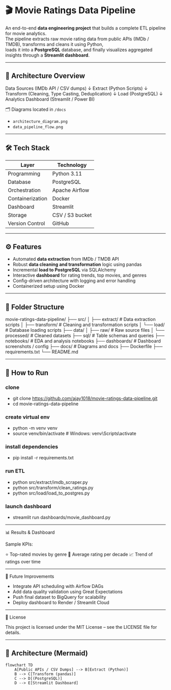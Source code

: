 # 🎬 Movie Ratings Data Pipeline

An end-to-end **data engineering project** that builds a complete ETL pipeline for movie analytics.  
The pipeline extracts raw movie rating data from public APIs (IMDb / TMDB), transforms and cleans it using Python,  
loads it into a **PostgreSQL** database, and finally visualizes aggregated insights through a **Streamlit dashboard**.

---

## 🧱 Architecture Overview

Data Sources (IMDb API / CSV dumps)
↓
Extract (Python Scripts)
↓
Transform (Cleaning, Type Casting, Deduplication)
↓
Load (PostgreSQL)
↓
Analytics Dashboard (Streamlit / Power BI)


🗂️ Diagrams located in `/docs`  
- `architecture_diagram.png`  
- `data_pipeline_flow.png`

---

## 🛠️ Tech Stack

| Layer | Technology |
|-------|-------------|
| Programming | Python 3.11 |
| Database | PostgreSQL |
| Orchestration | Apache Airflow |
| Containerization | Docker |
| Dashboard | Streamlit |
| Storage | CSV / S3 bucket |
| Version Control | GitHub |

---

## ⚙️ Features

- Automated **data extraction** from IMDb / TMDB API  
- Robust **data cleaning and transformation** logic using pandas  
- Incremental **load to PostgreSQL** via SQLAlchemy  
- Interactive **dashboard** for rating trends, top movies, and genres  
- Config-driven architecture with logging and error handling  
- Containerized setup using Docker  

---

## 📂 Folder Structure

movie-ratings-data-pipeline/
├── src/
│ ├── extract/ # Data extraction scripts
│ ├── transform/ # Cleaning and transformation scripts
│ └── load/ # Database loading scripts
├── data/
│ ├── raw/ # Raw source files
│ └── processed/ # Cleaned datasets
├── sql/ # Table schemas and queries
├── notebooks/ # EDA and analysis notebooks
├── dashboards/ # Dashboard screenshots / config
├── docs/ # Diagrams and docs
├── Dockerfile
├── requirements.txt
└── README.md

---

## 🚀 How to Run

### clone
- git clone https://github.com/ajay1018/movie-ratings-data-pipeline.git
- cd movie-ratings-data-pipeline

### create virtual env
- python -m venv venv
- source venv/bin/activate   # Windows: venv\Scripts\activate

### install dependencies
- pip install -r requirements.txt

### run ETL
- python src/extract/imdb_scraper.py
- python src/transform/clean_ratings.py
- python src/load/load_to_postgres.py

### launch dashboard
- streamlit run dashboards/movie_dashboard.py

---

📊 Results & Dashboard

Sample KPIs:

⭐ Top-rated movies by genre
🎯 Average rating per decade
📈 Trend of ratings over time

---

🔮 Future Improvements

- Integrate API scheduling with Airflow DAGs
- Add data quality validation using Great Expectations
- Push final dataset to BigQuery for scalability
- Deploy dashboard to Render / Streamlit Cloud

---

🧾 License

This project is licensed under the MIT License – see the LICENSE file for details.

---

## 🧱 Architecture (Mermaid)

```mermaid
flowchart TD
    A[Public APIs / CSV Dumps] --> B[Extract (Python)]
    B --> C[Transform (pandas)]
    C --> D[(PostgreSQL)]
    D --> E[Streamlit Dashboard]
